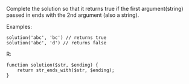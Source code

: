 Complete the solution so that it returns true if the first argument(string) passed in ends with the 2nd argument (also a string).

Examples:
```
solution('abc', 'bc') // returns true
solution('abc', 'd') // returns false
```
R:
```
function solution($str, $ending) {
    return str_ends_with($str, $ending);
}
```

##